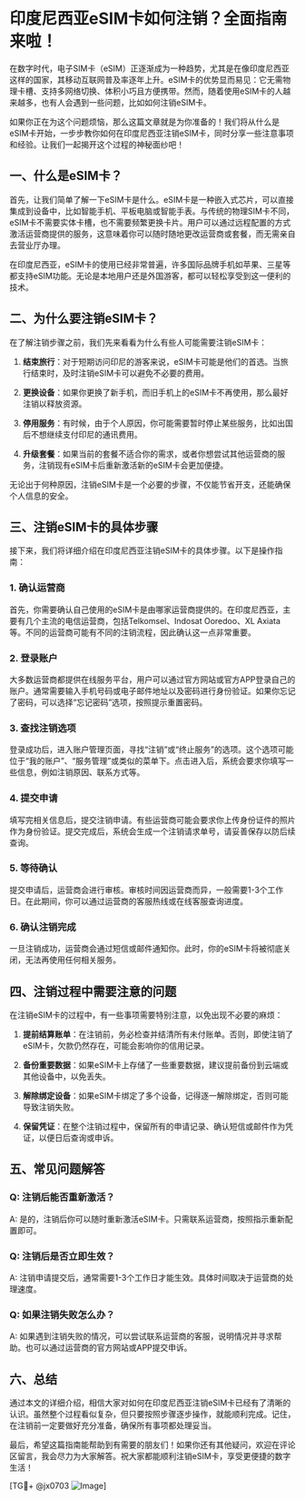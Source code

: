 # 印度尼西亚eSIM卡如何注销？全面指南来啦！

在数字时代，电子SIM卡（eSIM）正逐渐成为一种趋势，尤其是在像印度尼西亚这样的国家，其移动互联网普及率逐年上升。eSIM卡的优势显而易见：它无需物理卡槽、支持多网络切换、体积小巧且方便携带。然而，随着使用eSIM卡的人越来越多，也有人会遇到一些问题，比如如何注销eSIM卡。

如果你正在为这个问题烦恼，那么这篇文章就是为你准备的！我们将从什么是eSIM卡开始，一步步教你如何在印度尼西亚注销eSIM卡，同时分享一些注意事项和经验。让我们一起揭开这个过程的神秘面纱吧！

## 一、什么是eSIM卡？

首先，让我们简单了解一下eSIM卡是什么。eSIM卡是一种嵌入式芯片，可以直接集成到设备中，比如智能手机、平板电脑或智能手表。与传统的物理SIM卡不同，eSIM卡不需要实体卡槽，也不需要频繁更换卡片。用户可以通过远程配置的方式激活运营商提供的服务，这意味着你可以随时随地更改运营商或套餐，而无需亲自去营业厅办理。

在印度尼西亚，eSIM卡的使用已经非常普遍，许多国际品牌手机如苹果、三星等都支持eSIM功能。无论是本地用户还是外国游客，都可以轻松享受到这一便利的技术。

## 二、为什么要注销eSIM卡？

在了解注销步骤之前，我们先来看看为什么有些人可能需要注销eSIM卡：

1. **结束旅行**：对于短期访问印尼的游客来说，eSIM卡可能是他们的首选。当旅行结束时，及时注销eSIM卡可以避免不必要的费用。
   
2. **更换设备**：如果你更换了新手机，而旧手机上的eSIM卡不再使用，那么最好注销以释放资源。

3. **停用服务**：有时候，由于个人原因，你可能需要暂时停止某些服务，比如出国后不想继续支付印尼的通讯费用。

4. **升级套餐**：如果当前的套餐不适合你的需求，或者你想尝试其他运营商的服务，注销现有eSIM卡后重新激活新的eSIM卡会更加便捷。

无论出于何种原因，注销eSIM卡是一个必要的步骤，不仅能节省开支，还能确保个人信息的安全。

## 三、注销eSIM卡的具体步骤

接下来，我们将详细介绍在印度尼西亚注销eSIM卡的具体步骤。以下是操作指南：

### 1. 确认运营商

首先，你需要确认自己使用的eSIM卡是由哪家运营商提供的。在印度尼西亚，主要有几个主流的电信运营商，包括Telkomsel、Indosat Ooredoo、XL Axiata等。不同的运营商可能有不同的注销流程，因此确认这一点非常重要。

### 2. 登录账户

大多数运营商都提供在线服务平台，用户可以通过官方网站或官方APP登录自己的账户。通常需要输入手机号码或电子邮件地址以及密码进行身份验证。如果你忘记了密码，可以选择“忘记密码”选项，按照提示重置密码。

### 3. 查找注销选项

登录成功后，进入账户管理页面，寻找“注销”或“终止服务”的选项。这个选项可能位于“我的账户”、“服务管理”或类似的菜单下。点击进入后，系统会要求你填写一些信息，例如注销原因、联系方式等。

### 4. 提交申请

填写完相关信息后，提交注销申请。有些运营商可能会要求你上传身份证件的照片作为身份验证。提交完成后，系统会生成一个注销请求单号，请妥善保存以防后续查询。

### 5. 等待确认

提交申请后，运营商会进行审核。审核时间因运营商而异，一般需要1-3个工作日。在此期间，你可以通过运营商的客服热线或在线客服查询进度。

### 6. 确认注销完成

一旦注销成功，运营商会通过短信或邮件通知你。此时，你的eSIM卡将被彻底关闭，无法再使用任何相关服务。

## 四、注销过程中需要注意的问题

在注销eSIM卡的过程中，有一些事项需要特别注意，以免出现不必要的麻烦：

1. **提前结算账单**：在注销前，务必检查并结清所有未付账单。否则，即使注销了eSIM卡，欠款仍然存在，可能会影响你的信用记录。

2. **备份重要数据**：如果eSIM卡上存储了一些重要数据，建议提前备份到云端或其他设备中，以免丢失。

3. **解除绑定设备**：如果eSIM卡绑定了多个设备，记得逐一解除绑定，否则可能导致注销失败。

4. **保留凭证**：在整个注销过程中，保留所有的申请记录、确认短信或邮件作为凭证，以便日后查询或申诉。

## 五、常见问题解答

### Q: 注销后能否重新激活？

A: 是的，注销后你可以随时重新激活eSIM卡。只需联系运营商，按照指示重新配置即可。

### Q: 注销后是否立即生效？

A: 注销申请提交后，通常需要1-3个工作日才能生效。具体时间取决于运营商的处理速度。

### Q: 如果注销失败怎么办？

A: 如果遇到注销失败的情况，可以尝试联系运营商的客服，说明情况并寻求帮助。也可以通过运营商的官方网站或APP提交申诉。

## 六、总结

通过本文的详细介绍，相信大家对如何在印度尼西亚注销eSIM卡已经有了清晰的认识。虽然整个过程看似复杂，但只要按照步骤逐步操作，就能顺利完成。记住，在注销前一定要做好充分准备，确保所有事项都处理妥当。

最后，希望这篇指南能帮助到有需要的朋友们！如果你还有其他疑问，欢迎在评论区留言，我会尽力为大家解答。祝大家都能顺利注销eSIM卡，享受更便捷的数字生活！

[TG💪+ @jx0703 ![Image](https://github.com/user-attachments/assets/dbca1d08-cadb-493c-b0ec-ad6f7a83f270)]
